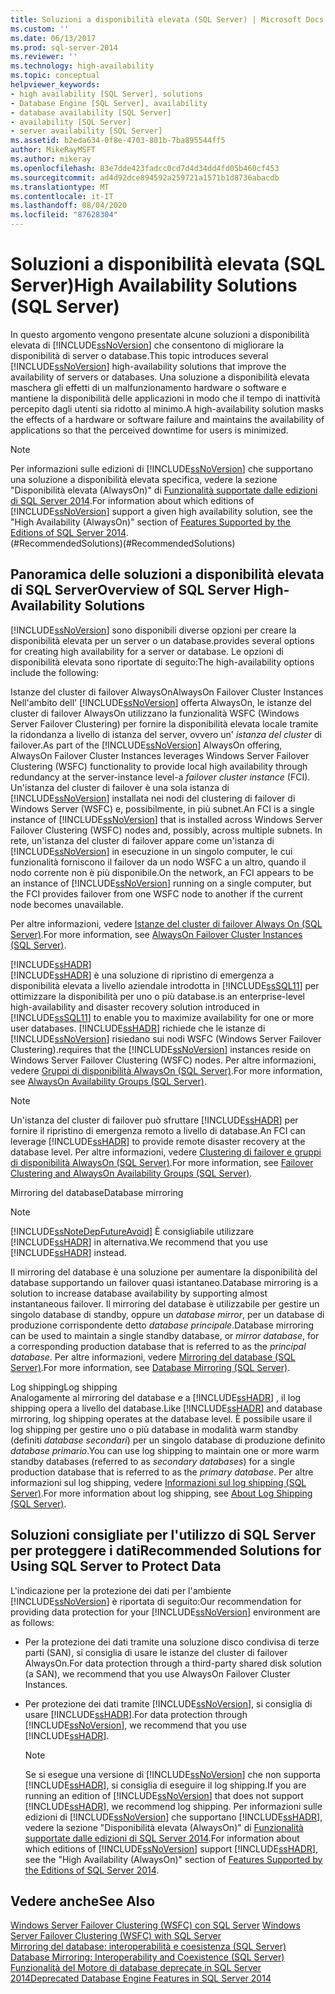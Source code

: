 ```yaml
---
title: Soluzioni a disponibilità elevata (SQL Server) | Microsoft Docs
ms.custom: ''
ms.date: 06/13/2017
ms.prod: sql-server-2014
ms.reviewer: ''
ms.technology: high-availability
ms.topic: conceptual
helpviewer_keywords:
- high availability [SQL Server], solutions
- Database Engine [SQL Server], availability
- database availability [SQL Server]
- availability [SQL Server]
- server availability [SQL Server]
ms.assetid: b2eda634-0f8e-4703-801b-7ba895544ff5
author: MikeRayMSFT
ms.author: mikeray
ms.openlocfilehash: 83e7dde423fadcc0cd7d4d34dd4fd05b460cf453
ms.sourcegitcommit: ad4d92dce894592a259721a1571b1d8736abacdb
ms.translationtype: MT
ms.contentlocale: it-IT
ms.lasthandoff: 08/04/2020
ms.locfileid: "87628304"
---
```

# <a name="high-availability-solutions-sql-server"></a><span data-ttu-id="6d891-102">Soluzioni a disponibilità elevata (SQL Server)</span><span class="sxs-lookup"><span data-stu-id="6d891-102">High Availability Solutions (SQL Server)</span></span>
  <span data-ttu-id="6d891-103">In questo argomento vengono presentate alcune soluzioni a disponibilità elevata di [!INCLUDE[ssNoVersion](../../includes/ssnoversion-md.md)] che consentono di migliorare la disponibilità di server o database.</span><span class="sxs-lookup"><span data-stu-id="6d891-103">This topic introduces several [!INCLUDE[ssNoVersion](../../includes/ssnoversion-md.md)] high-availability solutions that improve the availability of servers or databases.</span></span> <span data-ttu-id="6d891-104">Una soluzione a disponibilità elevata maschera gli effetti di un malfunzionamento hardware o software e mantiene la disponibilità delle applicazioni in modo che il tempo di inattività percepito dagli utenti sia ridotto al minimo.</span><span class="sxs-lookup"><span data-stu-id="6d891-104">A high-availability solution masks the effects of a hardware or software failure and maintains the availability of applications so that the perceived downtime for users is minimized.</span></span>  
  
> [!NOTE]  
>  <span data-ttu-id="6d891-105">Per informazioni sulle edizioni di [!INCLUDE[ssNoVersion](../../includes/ssnoversion-md.md)] che supportano una soluzione a disponibilità elevata specifica, vedere la sezione "Disponibilità elevata (AlwaysOn)" di [Funzionalità supportate dalle edizioni di SQL Server 2014](../../getting-started/features-supported-by-the-editions-of-sql-server-2014.md).</span><span class="sxs-lookup"><span data-stu-id="6d891-105">For information about which editions of [!INCLUDE[ssNoVersion](../../includes/ssnoversion-md.md)] support a given high availability solution, see the "High Availability (AlwaysOn)" section of [Features Supported by the Editions of SQL Server 2014](../../getting-started/features-supported-by-the-editions-of-sql-server-2014.md).</span></span>  
<span data-ttu-id="6d891-106">(#RecommendedSolutions)</span><span class="sxs-lookup"><span data-stu-id="6d891-106">(#RecommendedSolutions)</span></span>  
  
##  <a name="overview-of-sql-server-high-availability-solutions"></a><a name="TermsAndDefinitions"></a> <span data-ttu-id="6d891-107">Panoramica delle soluzioni a disponibilità elevata di SQL Server</span><span class="sxs-lookup"><span data-stu-id="6d891-107">Overview of SQL Server High-Availability Solutions</span></span>  
 [!INCLUDE[ssNoVersion](../../includes/ssnoversion-md.md)] <span data-ttu-id="6d891-108">sono disponibili diverse opzioni per creare la disponibilità elevata per un server o un database.</span><span class="sxs-lookup"><span data-stu-id="6d891-108">provides several options for creating high availability for a server or database.</span></span> <span data-ttu-id="6d891-109">Le opzioni di disponibilità elevata sono riportate di seguito:</span><span class="sxs-lookup"><span data-stu-id="6d891-109">The high-availability options include the following:</span></span>  
  
 <span data-ttu-id="6d891-110">Istanze del cluster di failover AlwaysOn</span><span class="sxs-lookup"><span data-stu-id="6d891-110">AlwaysOn Failover Cluster Instances</span></span>  
 <span data-ttu-id="6d891-111">Nell'ambito dell' [!INCLUDE[ssNoVersion](../../includes/ssnoversion-md.md)] offerta AlwaysOn, le istanze del cluster di failover AlwaysOn utilizzano la funzionalità WSFC (Windows Server Failover Clustering) per fornire la disponibilità elevata locale tramite la ridondanza a livello di istanza del server, ovvero un' *istanza del cluster* di failover.</span><span class="sxs-lookup"><span data-stu-id="6d891-111">As part of the [!INCLUDE[ssNoVersion](../../includes/ssnoversion-md.md)] AlwaysOn offering, AlwaysOn Failover Cluster Instances leverages Windows Server Failover Clustering (WSFC) functionality to provide local high availability through redundancy at the server-instance level-a *failover cluster instance* (FCI).</span></span> <span data-ttu-id="6d891-112">Un'istanza del cluster di failover è una sola istanza di [!INCLUDE[ssNoVersion](../../includes/ssnoversion-md.md)] installata nei nodi del clustering di failover di Windows Server (WSFC) e, possibilmente, in più subnet.</span><span class="sxs-lookup"><span data-stu-id="6d891-112">An FCI is a single instance of [!INCLUDE[ssNoVersion](../../includes/ssnoversion-md.md)] that is installed across Windows Server Failover Clustering (WSFC) nodes and, possibly, across multiple subnets.</span></span> <span data-ttu-id="6d891-113">In rete, un'istanza del cluster di failover appare come un'istanza di [!INCLUDE[ssNoVersion](../../includes/ssnoversion-md.md)] in esecuzione in un singolo computer, le cui funzionalità forniscono il failover da un nodo WSFC a un altro, quando il nodo corrente non è più disponibile.</span><span class="sxs-lookup"><span data-stu-id="6d891-113">On the network, an FCI appears to be an instance of [!INCLUDE[ssNoVersion](../../includes/ssnoversion-md.md)] running on a single computer, but the FCI provides failover from one WSFC node to another if the current node becomes unavailable.</span></span>  
  
 <span data-ttu-id="6d891-114">Per altre informazioni, vedere [Istanze del cluster di failover Always On (SQL Server)](windows/always-on-failover-cluster-instances-sql-server.md).</span><span class="sxs-lookup"><span data-stu-id="6d891-114">For more information, see [AlwaysOn Failover Cluster Instances (SQL Server)](windows/always-on-failover-cluster-instances-sql-server.md).</span></span>  
  
 [!INCLUDE[ssHADR](../../includes/sshadr-md.md)]  
 [!INCLUDE[ssHADR](../../includes/sshadr-md.md)] <span data-ttu-id="6d891-115">è una soluzione di ripristino di emergenza a disponibilità elevata a livello aziendale introdotta in [!INCLUDE[ssSQL11](../../includes/sssql11-md.md)] per ottimizzare la disponibilità per uno o più database.</span><span class="sxs-lookup"><span data-stu-id="6d891-115">is an enterprise-level high-availability and disaster recovery solution introduced in [!INCLUDE[ssSQL11](../../includes/sssql11-md.md)] to enable you to maximize availability for one or more user databases.</span></span> [!INCLUDE[ssHADR](../../includes/sshadr-md.md)] <span data-ttu-id="6d891-116">richiede che le istanze di [!INCLUDE[ssNoVersion](../../includes/ssnoversion-md.md)] risiedano sui nodi WSFC (Windows Server Failover Clustering).</span><span class="sxs-lookup"><span data-stu-id="6d891-116">requires that the [!INCLUDE[ssNoVersion](../../includes/ssnoversion-md.md)] instances reside on Windows Server Failover Clustering (WSFC) nodes.</span></span> <span data-ttu-id="6d891-117">Per altre informazioni, vedere [Gruppi di disponibilità AlwaysOn (SQL Server)](../../database-engine/availability-groups/windows/always-on-availability-groups-sql-server.md).</span><span class="sxs-lookup"><span data-stu-id="6d891-117">For more information, see [AlwaysOn Availability Groups (SQL Server)](../../database-engine/availability-groups/windows/always-on-availability-groups-sql-server.md).</span></span>  
  
> [!NOTE]  
>  <span data-ttu-id="6d891-118">Un'istanza del cluster di failover può sfruttare [!INCLUDE[ssHADR](../../includes/sshadr-md.md)] per fornire il ripristino di emergenza remoto a livello di database.</span><span class="sxs-lookup"><span data-stu-id="6d891-118">An FCI can leverage [!INCLUDE[ssHADR](../../includes/sshadr-md.md)] to provide remote disaster recovery at the database level.</span></span> <span data-ttu-id="6d891-119">Per altre informazioni, vedere [Clustering di failover e gruppi di disponibilità AlwaysOn &#40;SQL Server&#41;](../../database-engine/availability-groups/windows/failover-clustering-and-always-on-availability-groups-sql-server.md).</span><span class="sxs-lookup"><span data-stu-id="6d891-119">For more information, see [Failover Clustering and AlwaysOn Availability Groups &#40;SQL Server&#41;](../../database-engine/availability-groups/windows/failover-clustering-and-always-on-availability-groups-sql-server.md).</span></span>  
  
 <span data-ttu-id="6d891-120">Mirroring del database</span><span class="sxs-lookup"><span data-stu-id="6d891-120">Database mirroring</span></span>  
 > [!NOTE]  
>  [!INCLUDE[ssNoteDepFutureAvoid](../../includes/ssnotedepfutureavoid-md.md)] <span data-ttu-id="6d891-121">È consigliabile utilizzare [!INCLUDE[ssHADR](../../includes/sshadr-md.md)] in alternativa.</span><span class="sxs-lookup"><span data-stu-id="6d891-121">We recommend that you use [!INCLUDE[ssHADR](../../includes/sshadr-md.md)] instead.</span></span>  
  
 <span data-ttu-id="6d891-122">Il mirroring del database è una soluzione per aumentare la disponibilità del database supportando un failover quasi istantaneo.</span><span class="sxs-lookup"><span data-stu-id="6d891-122">Database mirroring is a solution to increase database availability by supporting almost instantaneous failover.</span></span> <span data-ttu-id="6d891-123">Il mirroring del database è utilizzabile per gestire un singolo database di standby, oppure un *database mirror*, per un database di produzione corrispondente detto *database principale*.</span><span class="sxs-lookup"><span data-stu-id="6d891-123">Database mirroring can be used to maintain a single standby database, or *mirror database*, for a corresponding production database that is referred to as the *principal database*.</span></span> <span data-ttu-id="6d891-124">Per altre informazioni, vedere [Mirroring del database &#40;SQL Server&#41;](../../database-engine/database-mirroring/database-mirroring-sql-server.md).</span><span class="sxs-lookup"><span data-stu-id="6d891-124">For more information, see [Database Mirroring &#40;SQL Server&#41;](../../database-engine/database-mirroring/database-mirroring-sql-server.md).</span></span>  
  
 <span data-ttu-id="6d891-125">Log shipping</span><span class="sxs-lookup"><span data-stu-id="6d891-125">Log shipping</span></span>  
 <span data-ttu-id="6d891-126">Analogamente al mirroring del database e a [!INCLUDE[ssHADR](../../includes/sshadr-md.md)] , il log shipping opera a livello del database.</span><span class="sxs-lookup"><span data-stu-id="6d891-126">Like [!INCLUDE[ssHADR](../../includes/sshadr-md.md)] and database mirroring, log shipping operates at the database level.</span></span> <span data-ttu-id="6d891-127">È possibile usare il log shipping per gestire uno o più database in modalità warm standby (definiti *database secondari*) per un singolo database di produzione definito *database primario*.</span><span class="sxs-lookup"><span data-stu-id="6d891-127">You can use log shipping to maintain one or more warm standby databases (referred to as *secondary databases*) for a single production database that is referred to as the *primary database*.</span></span> <span data-ttu-id="6d891-128">Per altre informazioni sul log shipping, vedere [Informazioni sul log shipping &#40;SQL Server&#41;](../../database-engine/log-shipping/about-log-shipping-sql-server.md).</span><span class="sxs-lookup"><span data-stu-id="6d891-128">For more information about log shipping, see [About Log Shipping &#40;SQL Server&#41;](../../database-engine/log-shipping/about-log-shipping-sql-server.md).</span></span>  
  
##  <a name="recommended-solutions-for-using-sql-server-to-protect-data"></a><a name="RecommendedSolutions"></a> <span data-ttu-id="6d891-129">Soluzioni consigliate per l'utilizzo di SQL Server per proteggere i dati</span><span class="sxs-lookup"><span data-stu-id="6d891-129">Recommended Solutions for Using SQL Server to Protect Data</span></span>  
 <span data-ttu-id="6d891-130">L'indicazione per la protezione dei dati per l'ambiente [!INCLUDE[ssNoVersion](../../includes/ssnoversion-md.md)] è riportata di seguito:</span><span class="sxs-lookup"><span data-stu-id="6d891-130">Our recommendation for providing data protection for your [!INCLUDE[ssNoVersion](../../includes/ssnoversion-md.md)] environment are as follows:</span></span>  
  
-   <span data-ttu-id="6d891-131">Per la protezione dei dati tramite una soluzione disco condivisa di terze parti (SAN), si consiglia di usare le istanze del cluster di failover AlwaysOn.</span><span class="sxs-lookup"><span data-stu-id="6d891-131">For data protection through a third-party shared disk solution (a SAN), we recommend that you use AlwaysOn Failover Cluster Instances.</span></span>  
  
-   <span data-ttu-id="6d891-132">Per protezione dei dati tramite [!INCLUDE[ssNoVersion](../../includes/ssnoversion-md.md)], si consiglia di usare [!INCLUDE[ssHADR](../../includes/sshadr-md.md)].</span><span class="sxs-lookup"><span data-stu-id="6d891-132">For data protection through [!INCLUDE[ssNoVersion](../../includes/ssnoversion-md.md)], we recommend that you use [!INCLUDE[ssHADR](../../includes/sshadr-md.md)].</span></span>  
  
    > [!NOTE]  
    >  <span data-ttu-id="6d891-133">Se si esegue una versione di [!INCLUDE[ssNoVersion](../../includes/ssnoversion-md.md)] che non supporta [!INCLUDE[ssHADR](../../includes/sshadr-md.md)], si consiglia di eseguire il log shipping.</span><span class="sxs-lookup"><span data-stu-id="6d891-133">If you are running an edition of [!INCLUDE[ssNoVersion](../../includes/ssnoversion-md.md)] that does not support [!INCLUDE[ssHADR](../../includes/sshadr-md.md)], we recommend log shipping.</span></span> <span data-ttu-id="6d891-134">Per informazioni sulle edizioni di [!INCLUDE[ssNoVersion](../../includes/ssnoversion-md.md)] che supportano [!INCLUDE[ssHADR](../../includes/sshadr-md.md)], vedere la sezione "Disponibilità elevata (AlwaysOn)" di [Funzionalità supportate dalle edizioni di SQL Server 2014](../../getting-started/features-supported-by-the-editions-of-sql-server-2014.md).</span><span class="sxs-lookup"><span data-stu-id="6d891-134">For information about which editions of [!INCLUDE[ssNoVersion](../../includes/ssnoversion-md.md)] support [!INCLUDE[ssHADR](../../includes/sshadr-md.md)], see the "High Availability (AlwaysOn)" section of [Features Supported by the Editions of SQL Server 2014](../../getting-started/features-supported-by-the-editions-of-sql-server-2014.md).</span></span>  
  
## <a name="see-also"></a><span data-ttu-id="6d891-135">Vedere anche</span><span class="sxs-lookup"><span data-stu-id="6d891-135">See Also</span></span>  
 <span data-ttu-id="6d891-136">[Windows Server Failover Clustering &#40;WSFC&#41; con SQL Server](windows/windows-server-failover-clustering-wsfc-with-sql-server.md) </span><span class="sxs-lookup"><span data-stu-id="6d891-136">[Windows Server Failover Clustering &#40;WSFC&#41; with SQL Server](windows/windows-server-failover-clustering-wsfc-with-sql-server.md) </span></span>  
 <span data-ttu-id="6d891-137">[Mirroring del database: interoperabilità e coesistenza &#40;SQL Server&#41;](../../database-engine/database-mirroring/database-mirroring-interoperability-and-coexistence-sql-server.md) </span><span class="sxs-lookup"><span data-stu-id="6d891-137">[Database Mirroring: Interoperability and Coexistence &#40;SQL Server&#41;](../../database-engine/database-mirroring/database-mirroring-interoperability-and-coexistence-sql-server.md) </span></span>  
 [<span data-ttu-id="6d891-138">Funzionalità del Motore di database deprecate in SQL Server 2014</span><span class="sxs-lookup"><span data-stu-id="6d891-138">Deprecated Database Engine Features in SQL Server 2014</span></span>](../../database-engine/deprecated-database-engine-features-in-sql-server-2016.md)  
  
  
